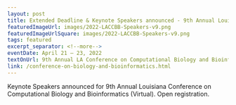 ```yaml
---
layout: post
title: Extended Deadline & Keynote Speakers announced - 9th Annual Louisiana Conference on Computational Biology and Bioinformatics
featuredImageUrl: images/2022-LACCBB-Speakers-v9.png
featuredImageUrlSquare: images/2022-LACCBB-Speakers-v9.png
tags: featured
excerpt_separator: <!--more-->
eventDate: April 21 — 23, 2022
textOnUrl: 9th Annual LA Conference on Computational Biology and Bioinformatics
link: /conference-on-biology-and-bioinformatics.html
---
```

<p>Keynote Speakers announced for 9th Annual Louisiana Conference on Computational Biology and Bioinformatics (Virtual). Open registration.</p>